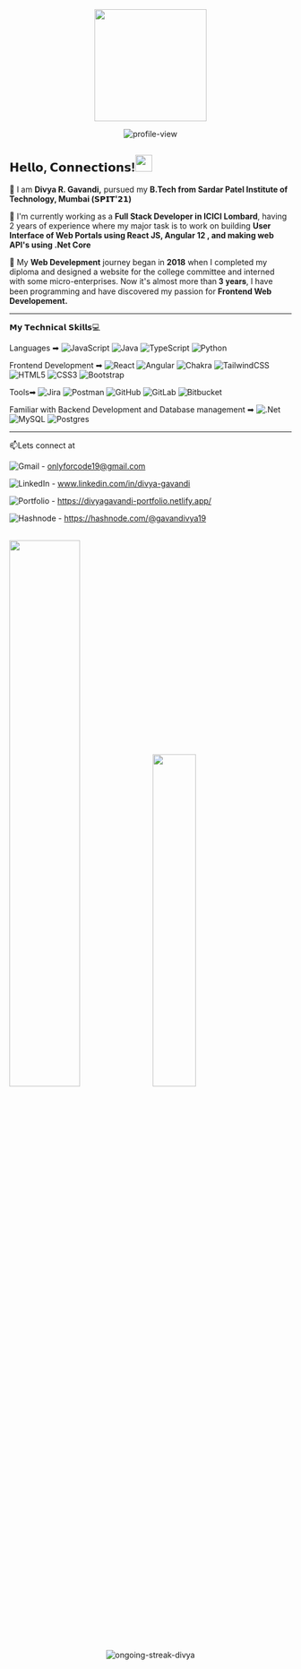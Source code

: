 <div align="center">
<img width="200px" src="https://media.giphy.com/media/LMcB8XospGZO8UQq87/giphy.gif"/>
</div>
<p align="center"> <img src="https://komarev.com/ghpvc/?username=gavandivya&style=plastic" alt="profile-view" /> </p>

## 𝗛𝗲𝗹𝗹𝗼, 𝗖𝗼𝗻𝗻𝗲𝗰𝘁𝗶𝗼𝗻𝘀!<img src="https://media.giphy.com/media/hvRJCLFzcasrR4ia7z/giphy.gif" width="30">

📌 I am **Divya R. Gavandi,** pursued my **B.Tech from Sardar Patel Institute of Technology, Mumbai (𝗦𝗣𝗜𝗧'𝟮𝟭)** 

📌 I'm currently working as a **Full Stack Developer in ICICI Lombard**, having 2 years of experience where my major task is to work on building **User Interface of Web Portals using React JS, Angular 12 , and making web API's using .Net Core**

📌 My **Web Develepment** journey began in **2018** when I completed my diploma and designed a website for the college committee and interned with some micro-enterprises. Now it's almost more than 𝟑 𝐲𝐞𝐚𝐫𝐬, I have been programming and have discovered my passion for **Frontend Web Developement.**

---------------------------------------------------------------------------------------------------

𝗠𝘆 𝗧𝗲𝗰𝗵𝗻𝗶𝗰𝗮𝗹 𝗦𝗸𝗶𝗹𝗹𝘀💻

Languages ➡ 
![JavaScript](https://img.shields.io/badge/javascript-%23323330.svg?style=plastic&logo=javascript&logoColor=%23F7DF1E)
![Java](https://img.shields.io/badge/java-%23ED8B00.svg?style=plastic&logo=java&logoColor=white)
![TypeScript](https://img.shields.io/badge/typescript-%23007ACC.svg?style=plastic&logo=typescript&logoColor=white)
![Python](https://img.shields.io/badge/python-3670A0?style=plastic&logo=python&logoColor=ffdd54)

Frontend Development ➡ ![React](https://img.shields.io/badge/react-%2320232a.svg?style=plastic&logo=react&logoColor=%2361DAFB)
![Angular](https://img.shields.io/badge/angular-%23DD0031.svg?style=plastic&logo=angular&logoColor=white)
![Chakra](https://img.shields.io/badge/chakra-%234ED1C5.svg?style=plastic&logo=chakraui&logoColor=white)
![TailwindCSS](https://img.shields.io/badge/tailwindcss-%2338B2AC.svg?style=plastic&logo=tailwind-css&logoColor=white)
![HTML5](https://img.shields.io/badge/html5-%23E34F26.svg?style=plastic&logo=html5&logoColor=white)
![CSS3](https://img.shields.io/badge/css3-%231572B6.svg?style=plastic&logo=css3&logoColor=white)
![Bootstrap](https://img.shields.io/badge/bootstrap-%23563D7C.svg?style=plastic&logo=bootstrap&logoColor=white)


Tools➡ ![Jira](https://img.shields.io/badge/jira-%230A0FFF.svg?style=plastic&logo=jira&logoColor=white)
![Postman](https://img.shields.io/badge/Postman-FF6C37?style=plastic&logo=postman&logoColor=white)
![GitHub](https://img.shields.io/badge/github-%23121011.svg?style=plastic&logo=github&logoColor=white)
![GitLab](https://img.shields.io/badge/gitlab-%23181717.svg?style=plastic&logo=gitlab&logoColor=white)
![Bitbucket](https://img.shields.io/badge/bitbucket-%230047B3.svg?style=plastic&logo=bitbucket&logoColor=white)

Familiar with Backend Development and Database management ➡ 
![.Net](https://img.shields.io/badge/.NET-5C2D91?style=plastic&logo=.net&logoColor=white)
![MySQL](https://img.shields.io/badge/mysql-%2300f.svg?style=plastic&logo=mysql&logoColor=white)
![Postgres](https://img.shields.io/badge/postgres-%23316192.svg?style=plastic&logo=postgresql&logoColor=white)

---------------------------------------------------------------------------------------------------

📫Lets connect at 

![Gmail](https://img.shields.io/badge/Gmail-D14836?style=plastic&logo=gmail&logoColor=white) - onlyforcode19@gmail.com

![LinkedIn](https://img.shields.io/badge/linkedin-%230077B5.svg?style=plastic&logo=linkedin&logoColor=white) -  www.linkedin.com/in/divya-gavandi

![Portfolio](https://img.shields.io/badge/Portfolio-%23000000.svg?style=plastic&logo=firefox&logoColor=#FF7139) -  https://divyagavandi-portfolio.netlify.app/

![Hashnode](https://img.shields.io/badge/Hashnode-2962FF?style=plastic&logo=hashnode&logoColor=white) - https://hashnode.com/@gavandivya19

<!--[![Divya's GitHub stats](https://github-readme-stats.vercel.app/api?username=gavandivya)](https://github.com/gavandivya/github-readme-stats)-->

<br>
<div>
 <img width="50%" src="https://github-readme-stats.vercel.app/api?username=gavandivya&theme=github_dark"/>
<img width="39%" src="https://github-readme-stats.vercel.app/api/top-langs?username=gavandivya&theme=github_dark&layout=compact"/>
</div>
<br>

<p align="center"><img align="center" src="https://github-readme-streak-stats.herokuapp.com/?user=gavandivya&layout=compact&theme=github_dark" alt="ongoing-streak-divya" /></p>
